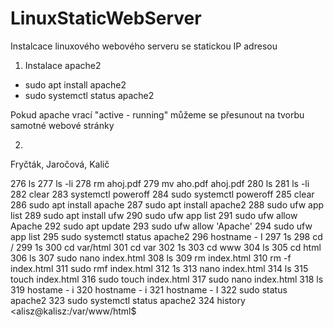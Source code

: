 # LinuxStaticWebServer
Instalcace linuxového webového serveru se statickou IP adresou

1. Instalace apache2
- sudo apt install apache2
- sudo systemctl status apache2

Pokud apache vrací "active - running" můžeme se přesunout na tvorbu samotné webové stránky

2.  



Fryčták, Jaročová, Kalič


276 ls
277 ls -li
278 rm ahoj.pdf
279 mv aho.pdf ahoj.pdf
280 ls
281 ls -li
282 clear
283 systemctl poweroff
284 sudo systemctl poweroff
285 clear
286 sudo apt install apache
287 sudo apt install apache2
288 sudo ufw app list
289 sudo apt install ufw
290 sudo ufw app list
291 sudo ufw allow Apache
292 sudo apt update
293 sudo ufw allow 'Apache'
294 sudo ufw app list
295 sudo systemctl status apache2
296 hostname - I
297
1s
298 cd /
299 1s
300
cd var/html
301 cd var
302
1s
303 cd www
304
ls
305 cd html
306
ls
307 sudo nano index.html
308
ls
309 rm index.html
310 rm -f index.html
311 sudo rmf index.html
312
1s
313 nano index.html
314
ls
315 touch index.html
316 sudo touch index.html
317 sudo nano index.html
318 ls
319 hostame - i
320 hostname - i
321 hostname - I
322 sudo status apache2
323 sudo systemctl status apache2
324 history
<alisz@kalisz:/var/www/html$

